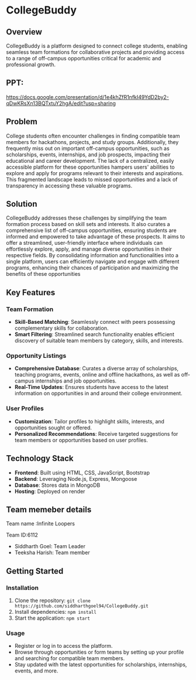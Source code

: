 # CollegeBuddy

## Overview

CollegeBuddy is a platform designed to connect college students, enabling seamless team formations for collaborative projects and providing access to a range of off-campus opportunities critical for academic and professional growth.

## PPT:
https://docs.google.com/presentation/d/1e4khZfR1nfkI49YdD2by2-qDwKRsXn13BQTxtuY2hgA/edit?usp=sharing

## Problem

College students often encounter challenges in finding compatible team members for hackathons, projects, and study groups. Additionally, they frequently miss out on important off-campus opportunities, such as scholarships, events, internships, and job prospects, impacting their educational and career development. The lack of a centralized, easily accessible platform for these opportunities hampers users' abilities to explore and apply for programs relevant to their interests and aspirations. This fragmented landscape leads to missed opportunities and a lack of transparency in accessing these valuable programs.


## Solution

CollegeBuddy addresses these challenges by simplifying the team formation process based on skill sets and interests. It also curates a comprehensive list of off-campus opportunities, ensuring students are informed and empowered to take advantage of these prospects. It aims to offer a streamlined, user-friendly interface where individuals can effortlessly explore, apply, and manage diverse opportunities in their respective fields. By consolidating information and functionalities into a single platform, users can efficiently navigate and engage with different programs, enhancing their chances of participation and maximizing the benefits of these opportunities

## Key Features

### Team Formation

- **Skill-Based Matching**: Seamlessly connect with peers possessing complementary skills for collaboration.
- **Smart Filtering**: Streamlined search functionality enables efficient discovery of suitable team members by category, skills, and interests.

### Opportunity Listings

- **Comprehensive Database**: Curates a diverse array of scholarships, teaching programs, events, online and offline hackathons, as well as off-campus internships and job opportunities.
- **Real-Time Updates**: Ensures students have access to the latest information on opportunities in and around their college environment.

### User Profiles

- **Customization**: Tailor profiles to highlight skills, interests, and opportunities sought or offered.
- **Personalized Recommendations**: Receive targeted suggestions for team members or opportunities based on user profiles.

## Technology Stack

- **Frontend**: Built using HTML, CSS, JavaScript, Bootstrap
- **Backend**: Leveraging Node.js, Express, Mongoose
- **Database**: Stores data in MongoDB
- **Hosting**: Deployed on render

## Team memeber details

Team name :Infinite Loopers

Team ID:6112
- Siddharth Goel: Team Leader
- Teeksha Harish: Team member

## Getting Started

### Installation

1. Clone the repository: `git clone https://github.com/siddharthgoel94/CollegeBuddy.git`
2. Install dependencies: `npm install`
3. Start the application: `npm start`

### Usage

- Register or log in to access the platform.
- Browse through opportunities or form teams by setting up your profile and searching for compatible team members.
- Stay updated with the latest opportunities for scholarships, internships, events, and more.

